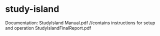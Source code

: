 # study-island

Documentation:
    StudyIsland Manual.pdf //contains instructions for setup and operation
    StudyIslandFinalReport.pdf